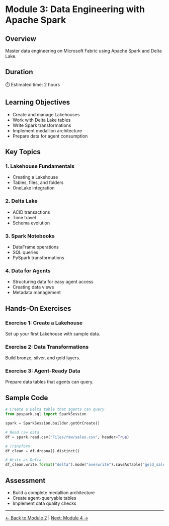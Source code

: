 # Module 3: Data Engineering with Apache Spark

## Overview
Master data engineering on Microsoft Fabric using Apache Spark and Delta Lake.

## Duration
⏱️ Estimated time: 2 hours

## Learning Objectives
- Create and manage Lakehouses
- Work with Delta Lake tables
- Write Spark transformations
- Implement medallion architecture
- Prepare data for agent consumption

## Key Topics

### 1. Lakehouse Fundamentals
- Creating a Lakehouse
- Tables, files, and folders
- OneLake integration

### 2. Delta Lake
- ACID transactions
- Time travel
- Schema evolution

### 3. Spark Notebooks
- DataFrame operations
- SQL queries
- PySpark transformations

### 4. Data for Agents
- Structuring data for easy agent access
- Creating data views
- Metadata management

## Hands-On Exercises

### Exercise 1: Create a Lakehouse
Set up your first Lakehouse with sample data.

### Exercise 2: Data Transformations
Build bronze, silver, and gold layers.

### Exercise 3: Agent-Ready Data
Prepare data tables that agents can query.

## Sample Code

```python
# Create a Delta table that agents can query
from pyspark.sql import SparkSession

spark = SparkSession.builder.getOrCreate()

# Read raw data
df = spark.read.csv("Files/raw/sales.csv", header=True)

# Transform
df_clean = df.dropna().distinct()

# Write as Delta
df_clean.write.format("delta").mode("overwrite").saveAsTable("gold_sales")
```

## Assessment
- Build a complete medallion architecture
- Create agent-queryable tables
- Implement data quality checks

---

[← Back to Module 2](../02-data-factory/README.md) | [Next: Module 4 →](../04-data-science/README.md)

